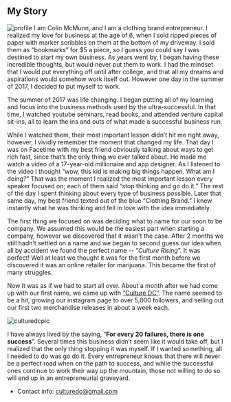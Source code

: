 ## My Story
![profile](https://colinmcmunn.github.io/colins-blog-/images/profile.jpeg)
I am Colin McMunn, and I am a clothing brand entrepreneur. I realized my love for business at the age of 6, when I sold ripped pieces of paper with marker scribbles on them at the bottom of my driveway. I sold them as “bookmarks” for $5 a piece, so I guess you could say I was destined to start my own business. As years went by, I began having these incredible thoughts, but would never put them to work. I had the mindset that I would put everything off until after college, and that all my dreams and aspirations would somehow work itself out. However one day in the summer of 2017, I decided to put myself to work.
  
  The summer of 2017 was life changing. I began putting all of my learning and focus into the business methods used by the ultra-successful. In that time, I watched youtube seminars, read books, and attended venture capital sit-ins, all to learn the ins and outs of what made a successful business run. 
 
 While I watched them, their most important lesson didn’t hit me right away, however, I vividly remember the moment that changed my life.  That day I was on Facetime with my best friend obviously talking about ways to get rich fast, since that’s the only thing we ever talked about.  He made me watch a video of a 17-year-old millionaire and app designer. As I listened to the video I thought “wow, this kid is making big things happen. What am I doing?” That was the moment I realized the most important lesson every speaker focused on; each of them said “stop thinking and go do it.” The rest of the day I spent thinking about every type of business possible. Later that same day,  my best friend texted out of the blue “Clothing Brand.” I knew instantly what he was thinking and fell in love with the idea immediately.
  
  The first thing we focused on was deciding what to name for our soon to be company. We assumed this would be the easiest part when starting a company, however we discovered that it wasn’t the case. After 2 months we still hadn’t settled on a name and we began to second guess our idea when all by accident we found the perfect name -- “_Culture Rising_”. It was perfect!  Well at least we thought it was for  the first month before we discovered it was an online retailer for marijuana. This became the first of many struggles. 
  
  Now it was as if we had to start all over. About a month after we had come up with our first name, we came up with [“Culture DC”](https://www.instagram.com/cltrdc/?hl=en). The name seemed to be a hit, growing our instagram page to over 5,000 followers, and selling out our first two merchandise releases in about a week each. 

![culturedcpic](https://colinmcmunn.github.io/colins-blog-/images/culturedcpic.jpeg)

I have always lived by the saying, “**For every 20 failures, there is one success**”. Several times this business didn’t seem like it would take off, but I realized that the only thing stopping it was myself. If I wanted something, all I needed to do was go do it. Every entrepreneur knows that there will never be a perfect road when on the path to success, and while the successful ones continue to work their way up the mountain, those not willing to do so will end up in an entrepreneurial graveyard.

* Contact info: culturedc@gmail.com

